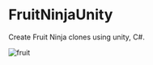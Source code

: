 # FruitNinjaUnity
Create Fruit Ninja clones using unity, C#.

![fruit](https://user-images.githubusercontent.com/102240641/194775973-1dccfb09-d197-48ec-8b5c-944d0b48bf38.gif)
